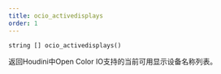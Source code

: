 ```yaml
---
title: ocio_activedisplays
order: 1
---
```

`string [] ocio_activedisplays()`

返回Houdini中Open Color IO支持的当前可用显示设备名称列表。